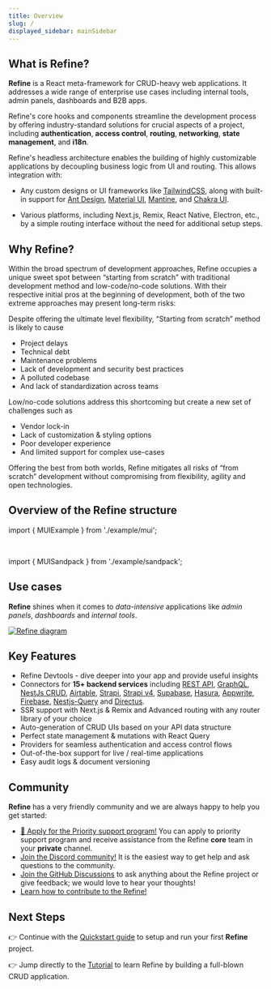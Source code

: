 ```yaml
---
title: Overview
slug: /
displayed_sidebar: mainSidebar
---
```


## What is Refine?

**Refine** is a React meta-framework for CRUD-heavy web applications. It addresses a wide range of enterprise use cases including internal tools, admin panels, dashboards and B2B apps.

Refine's core hooks and components streamline the development process by offering industry-standard solutions for crucial aspects of a project, including **authentication**, **access control**, **routing**, **networking**, **state management**, and **i18n**.

Refine's headless architecture enables the building of highly customizable applications by decoupling business logic from UI and routing. This allows integration with:

- Any custom designs or UI frameworks like [TailwindCSS](https://tailwindcss.com/), along with built-in support for [Ant Design](https://ant.design/), [Material UI](https://mui.com/material-ui/getting-started/overview/), [Mantine](https://mantine.dev/), and [Chakra UI](https://chakra-ui.com/).

- Various platforms, including Next.js, Remix, React Native, Electron, etc., by a simple routing interface without the need for additional setup steps.

## Why Refine?

Within the broad spectrum of development approaches, Refine occupies a unique sweet spot between “starting from scratch” with traditional development method and low-code/no-code solutions. With their respective initial pros at the beginning of development, both of the two extreme approaches may present long-term risks:

Despite offering the ultimate level flexibility, “Starting from scratch” method is likely to cause

- Project delays
- Technical debt
- Maintenance problems
- Lack of development and security best practices
- A polluted codebase
- And lack of standardization across teams

Low/no-code solutions address this shortcoming but create a new set of challenges such as

- Vendor lock-in
- Lack of customization & styling options
- Poor developer experience
- And limited support for complex use-cases

Offering the best from both worlds, Refine mitigates all risks of “from scratch” development without compromising from flexibility, agility and open technologies.

## Overview of the Refine structure

import { MUIExample } from './example/mui';

<MUIExample />

<br/>

import { MUISandpack } from './example/sandpack';

<MUISandpack />

## Use cases

**Refine** shines when it comes to _data-intensive_ applications like _admin panels_, _dashboards_ and _internal tools_.

<a href="https://refine.dev/templates/">
<img src="https://refine.ams3.cdn.digitaloceanspaces.com/website/static/img/diagram-3.png" alt="Refine diagram" />
</a>

## Key Features

- Refine Devtools - dive deeper into your app and provide useful insights
- Connectors for **15+ backend services** including [REST API](https://github.com/refinedev/refine/tree/master/packages/simple-rest), [GraphQL](https://github.com/refinedev/refine/tree/master/packages/graphql), [NestJs CRUD](https://github.com/refinedev/refine/tree/master/packages/nestjsx-crud), [Airtable](https://github.com/refinedev/refine/tree/master/packages/airtable), [Strapi](https://github.com/refinedev/refine/tree/master/packages/strapi), [Strapi v4](https://github.com/refinedev/refine/tree/master/packages/strapi-v4), [Supabase](https://github.com/refinedev/refine/tree/master/packages/supabase), [Hasura](https://github.com/refinedev/refine/tree/master/packages/hasura), [Appwrite](https://github.com/refinedev/refine/tree/master/packages/appwrite), [Firebase](https://firebase.google.com/), [Nestjs-Query](https://github.com/refinedev/refine/tree/master/packages/nestjs-query) and [Directus](https://directus.io/).
- SSR support with Next.js & Remix and Advanced routing with any router library of your choice
- Auto-generation of CRUD UIs based on your API data structure
- Perfect state management & mutations with React Query
- Providers for seamless authentication and access control flows
- Out-of-the-box support for live / real-time applications
- Easy audit logs & document versioning

## Community

**Refine** has a very friendly community and we are always happy to help you get started:

- [🌟 Apply for the Priority support program!](https://s.refine.dev/enterprise) You can apply to priority support program and receive assistance from the Refine **core** team in your **private** channel.
- [Join the Discord community!](https://discord.gg/refine) It is the easiest way to get help and ask questions to the community.
- [Join the GitHub Discussions](https://github.com/refinedev/refine/discussions) to ask anything about the Refine project or give feedback; we would love to hear your thoughts!
- [Learn how to contribute to the Refine!](/docs/guides-concepts/contributing/)

## Next Steps

👉 Continue with the [Quickstart guide](/docs/getting-started/quickstart/) to setup and run your first **Refine** project.

👉 Jump directly to the [Tutorial](/tutorial) to learn Refine by building a full-blown CRUD application.
